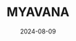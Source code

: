 ---  
layout: startup_page  
title: "MYAVANA"  
id: "myavana.com"  
permalink: "/myavanamyavana.com08092024/"  
website: "https://www.myavana.com/"  
funding_round: "Seed"  
funding_amount: "$5.9M"  
investors: "Prisma Ventures, H/L Ventures, New Age Capital, BrainTrust, Duo Partners, REFASHIOND Ventures, Resilient Ventures, Amazon, Reform Ventures, NGC Capital"  
about: "MYAVANA is a beauty tech company using AI-driven personalized hair care solutions. They offer B2B, B2C, and B2R solutions, including personalized hair analysis and data-driven insights for retailers and brands. Their unique value proposition is leveraging AI to understand individual hair needs and provide tailored product recommendations."  
markets: "Beauty Tech, AI, Personal Care, Hair Tech"  
hq: "Atlanta, Georgia, United States"  
founded_year: "2014"  
linkedin: "https://www.linkedin.com/company/myavana"  
twitter: "https://twitter.com/myavanahaircare"  
instagram: ""  
facebook: "https://www.facebook.com/MYAVANAHairCare/"  
crunchbase: "https://www.crunchbase.com/organization/myavana"  
pitchbook: ""  

date_display: "09-Aug-2024"  
date: "2024-08-09"

# SEO Optimization  
meta_title: "MYAVANA - Seed Funding ($5.9M)"  
meta_description: "MYAVANA, MYAVANA is a beauty tech company using AI-driven personalized hair care solutions. They offer B2B, B2C, and B2R solutions, including personalized hair..."  
meta_keywords: "MYAVANA, Beauty Tech, AI, Personal Care, Hair Tech, Seed funding"  
canonical_url: "https://startup.projectstartups.com/myavanamyavana.com08092024/"  
---